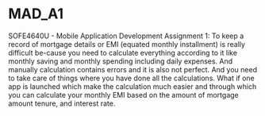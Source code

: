 # MAD_A1
SOFE4640U - Mobile Application Development Assignment 1: To keep a record of mortgage details or EMI (equated monthly installment) is really difficult be-cause you need to calculate everything according to it like monthly saving and monthly spending including daily expenses. And manually calculation contains errors and it is also not perfect. And you need to take care of things where you have done all the calculations. What if one app is launched which make the calculation much easier and through which you can calculate your monthly EMI based on the amount of mortgage amount tenure, and interest rate.
